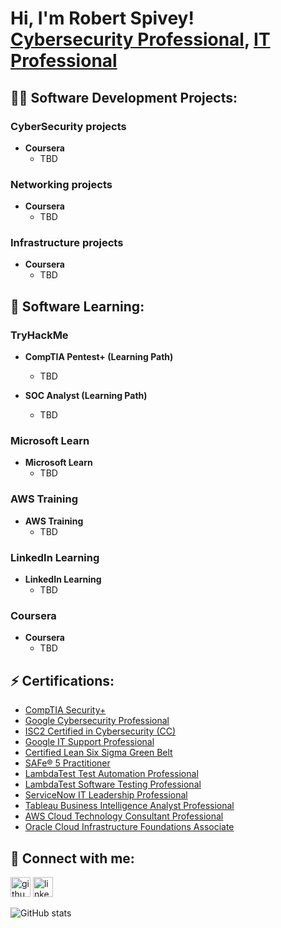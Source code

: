 <h1>Hi, I'm Robert Spivey! <br/>
	<a href="https://github.com/RobertSpivey81">Cybersecurity Professional</a>, <a href="https://www.linkedin.com/in/robert-spivey-2688388/">IT Professional</a>
</h1>

<h2>👨‍💻 Software Development Projects:</h2>
<h3> CyberSecurity projects </h3>

- <b>Coursera </b>
  - TBD

<h3> Networking projects </h3>

- <b>Coursera </b>
  - TBD
  
<h3> Infrastructure projects </h3>

- <b>Coursera </b>
  - TBD

<h2>🌱 Software Learning:</h2>

<h3>TryHackMe</h3>
  
- <b>CompTIA Pentest+ (Learning Path)</b>
  - TBD

- <b>SOC Analyst (Learning Path)</b>
  - TBD

<h3>Microsoft Learn</h3>

- <b>Microsoft Learn </b>
  - TBD

<h3>AWS Training </h3>

- <b>AWS Training </b>
  - TBD
   
<h3>LinkedIn Learning </h3>

- <b>LinkedIn Learning </b>
  - TBD
  
<h3>Coursera </h3>

- <b>Coursera </b>
  - TBD
  
<h2> ⚡ Certifications:</h2>

  - [CompTIA Security+](https://www.credly.com/badges/45406869-6f0b-45e7-ab4a-4deb1380563a/public_url)
  - [Google Cybersecurity Professional](https://www.credly.com/badges/b5b98e6d-7a4e-47d0-9e21-0322a8835aac/public_url)
  - [ISC2 Certified in Cybersecurity (CC)](https://www.credly.com/badges/d1eea30a-e995-4a53-a3e9-5ae7a9770ef4/public_url)
  - [Google IT Support Professional](https://www.credly.com/badges/18cc18cf-0d01-4936-aa74-c3a41d2c2716/public_url)
  - [Certified Lean Six Sigma Green Belt](https://www.udemy.com/certificate/UC-e38cd6e6-08ce-4585-b99d-c6446493e7f3/)
  - [SAFe® 5 Practitioner](https://www.credly.com/badges/b0eff2c7-1fad-48ec-980c-dd733fc57ecc/public_url)
  - [LambdaTest Test Automation Professional](https://www.linkedin.com/learning/certificates/78cc60f13b46cdb87a86f2bb7e0ac5301245283a1919101922346123d5214e71?lipi=urn%3Ali%3Apage%3Ad_flagship3_profile_view_base_certifications_details%3BtrLYn%2BxbT5yay%2FOvLy%2F9Ig%3D%3D)
  - [LambdaTest Software Testing Professional](https://www.linkedin.com/learning/certificates/25475ca4dbabd25b5e66ad1c6516cd4ea985f4ab897e1e5612281ee7f032f284?lipi=urn%3Ali%3Apage%3Ad_flagship3_profile_view_base_certifications_details%3BtrLYn%2BxbT5yay%2FOvLy%2F9Ig%3D%3D)
  - [ServiceNow IT Leadership Professional](https://www.linkedin.com/learning/certificates/a665468e6bbd4c565cc7751843ef595ca5ffbf2ca975d14d2581807da5d6ada9)
  - [Tableau Business Intelligence Analyst Professional](https://coursera.org/share/0e538c0acd2b38001cd2c93b56d69ff1)
  - [AWS Cloud Technology Consultant Professional](https://coursera.org/share/29fd03eb75ee36504621f37c2ad6ff39)
  - [Oracle Cloud Infrastructure Foundations Associate](https://catalog-education.oracle.com/pls/certview/sharebadge?id=76EAB6948886F9F306C78E819787151A1D1D28BBC4F72CD1F2406B9F17FA26C8)

<h2> 🤳 Connect with me:</h2>

[<img src='https://cdn.jsdelivr.net/npm/simple-icons@3.0.1/icons/github.svg' alt='github' height='32'>](https://github.com/RobertSpivey81)  [<img src='https://cdn.jsdelivr.net/npm/simple-icons@3.0.1/icons/linkedin.svg' alt='linkedin' height='32'>](https://www.linkedin.com/in/https://www.linkedin.com/in/robert-spivey-2688388//)

![GitHub stats](https://github-readme-stats.vercel.app/api?username=RobertSpivey81&show_icons=true)

<!--START_SECTION:badges-->
<!--END_SECTION:badges-->
